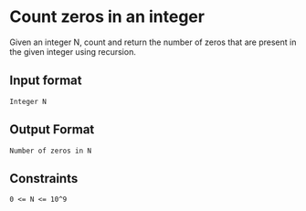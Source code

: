 # Count zeros in an integer

Given an integer N, count and return the number of zeros that are present in the given integer using recursion.

## Input format
```aidl
Integer N
```

## Output Format
```aidl
Number of zeros in N
```

## Constraints
```aidl
0 <= N <= 10^9
```